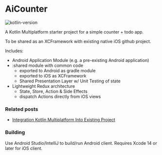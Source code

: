 # AiCounter 

![kotlin-version](https://img.shields.io/badge/kotlin-1.9.20-blue)



A Kotlin Multiplatform starter project for a simple counter + todo app.  

To be shared as an XCFramework with existing native iOS github project.

Includes:

- Android Application Module (e.g. a pre-existing Android application)
- :shared module with common code 
  - exported to Android as gradle module
  - exported to iOS as XCFramework
  - Shared Presentation Layer w/ Unit Testing of state 
- Lightweight Redux architecture
  - State, Store, Action & Side Effects
  - dispatch Actions directly from iOS views 


### Related posts

* [Integration Kotlin Multiplatform Into Existing Project](https://www.jetbrains.com/help/kotlin-multiplatform-dev/multiplatform-integrate-in-existing-app.html#make-your-cross-platform-application-work-on-ios)

### Building

Use Android Studio/IntelliJ to build/run Android client.
Requires Xcode 14 or later for iOS client.



